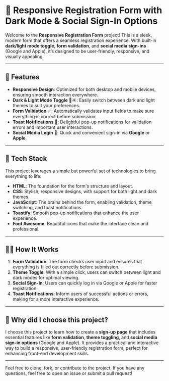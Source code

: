 # 🚀 **Responsive Registration Form with Dark Mode & Social Sign-In Options**

Welcome to the **Responsive Registration Form** project! This is a sleek, modern form that offers a seamless registration experience. With built-in **dark/light mode toggle**, **form validation**, and **social media sign-ins** (Google and Apple), it’s designed to be user-friendly, responsive, and visually appealing.

---

## 🌟 **Features**

- **Responsive Design**: Optimized for both desktop and mobile devices, ensuring smooth interaction everywhere.
- **Dark & Light Mode Toggle** 🌙☀️: Easily switch between dark and light themes to suit your preferences.
- **Form Validation** ✅: Automatically validates input fields to make sure everything is correct before submission.
- **Toast Notifications** 📢: Delightful pop-up notifications for validation errors and important user interactions.
- **Social Media Login** 🔗: Quick and convenient sign-in via **Google** or **Apple**.

---

## 🔧 **Tech Stack**

This project leverages a simple but powerful set of technologies to bring everything to life:

- **HTML**: The foundation for the form's structure and layout.
- **CSS**: Stylish, responsive designs, with support for both light and dark themes.
- **JavaScript**: The brains behind the form, enabling validation, theme switching, and toast notifications.
- **Toastify**: Smooth pop-up notifications that enhance the user experience.
- **Font Awesome**: Beautiful icons that make the interface clean and professional.

---

## 🧑‍💻 **How It Works**

1. **Form Validation**: The form checks user input and ensures that everything is filled out correctly before submission.
2. **Theme Toggle**: With a simple click, users can switch between light and dark modes for optimal viewing.
3. **Social Sign-In**: Users can quickly log in via Google or Apple for faster registration.
4. **Toast Notifications**: Inform users of successful actions or errors, making for a more interactive experience.

---
## 🎯 Why did I choose this project?

I choose this project to learn how to create a **sign-up page** that includes essential features like **form validation**, **theme toggling**, and **social media sign-in options** (Google and Apple).
It provides a practical and interactive way to build a responsive, user-friendly registration form, perfect for enhancing front-end development skills.


---

Feel free to clone, fork, or contribute to the project. If you have any questions, feel free to open an issue or submit a pull request!
